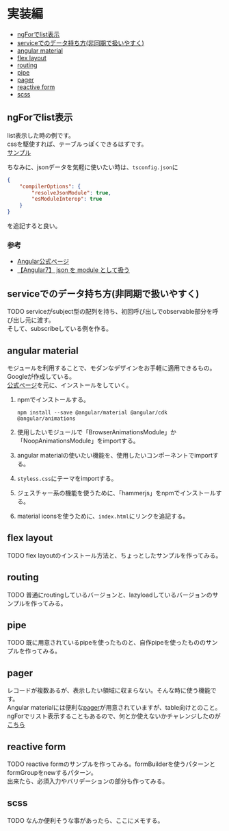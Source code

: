 # 実装編

- [ngForでlist表示](#ngForでlist表示)
- [serviceでのデータ持ち方(非同期で扱いやすく)](#serviceでのデータ持ち方(非同期で扱いやすく))
- [angular material](#angular-material)
- [flex layout](#flex-layout)
- [routing](#routing)
- [pipe](#pipe)
- [pager](#pager)
- [reactive form](#reactive&nbsp;form)
- [scss](#scss)

## ngForでlist表示
list表示した時の例です。<br>
cssを駆使すれば、テーブルっぽくできるはずです。<br>
[サンプル](https://github.com/arusured-knowledge/angular-list-table)

ちなみに、jsonデータを気軽に使いたい時は、`tsconfig.json`に

```tsconfig.json
{
    "compilerOptions": {
        "resolveJsonModule": true,
        "esModuleInterop": true
    }
}
```
を追記すると良い。

### 参考
- [Angular公式ページ](https://angular.jp/tutorial/toh-pt2)
- [【Angular7】 json を module として扱う](https://qiita.com/MasanobuAkiba/items/98a678430fa192c0f8c5)

## serviceでのデータ持ち方(非同期で扱いやすく)
TODO serviceがsubject型の配列を持ち、初回呼び出しでobservable部分を呼び出し元に渡す。<br>
そして、subscribeしている例を作る。

## angular material
モジュールを利用することで、モダンなデザインをお手軽に適用できるもの。<br>
Googleが作成している。<br>
[公式ページ](https://material.angular.io/)を元に、インストールをしていく。

1. npmでインストールする。

    ```shell
    npm install --save @angular/material @angular/cdk @angular/animations
    ```

2. 使用したいモジュールで「BrowserAnimationsModule」か「NoopAnimationsModule」をimportする。

3. angular materialの使いたい機能を、使用したいコンポーネントでimportする。

4. `styless.css`にテーマをimportする。

5. ジェスチャー系の機能を使うために、「hammerjs」をnpmでインストールする。

6. material iconsを使うために、`index.html`にリンクを追記する。


## flex layout
TODO flex layoutのインストール方法と、ちょっとしたサンプルを作ってみる。

## routing
TODO 普通にroutingしているバージョンと、lazyloadしているバージョンのサンプルを作ってみる。

## pipe
TODO 既に用意されているpipeを使ったものと、自作pipeを使ったもののサンプルを作ってみる。

## pager
レコードが複数あるが、表示したい領域に収まらない。そんな時に使う機能です。<br>
Angular materialには便利な[pager](https://material.angular.io/components/paginator/overview)が用意されていますが、table向けとのこと。<br>
ngForでリスト表示することもあるので、何とか使えないかチャレンジしたのが[こちら]()

## reactive form
TODO reactive formのサンプルを作ってみる。formBuilderを使うパターンとformGroupをnewするパターン。<br>
出来たら、必須入力やバリデーションの部分も作ってみる。

## scss
TODO なんか便利そうな事があったら、ここにメモする。

